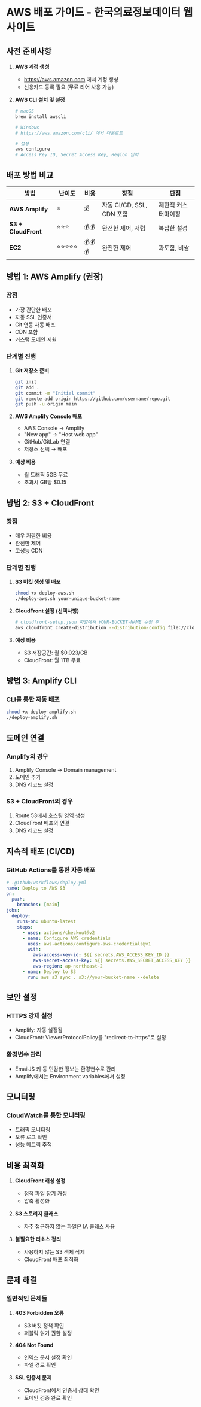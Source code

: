 # AWS 배포 가이드 - 한국의료정보데이터 웹사이트

## 사전 준비사항

1. **AWS 계정 생성**
   - https://aws.amazon.com 에서 계정 생성
   - 신용카드 등록 필요 (무료 티어 사용 가능)

2. **AWS CLI 설치 및 설정**
   ```bash
   # macOS
   brew install awscli
   
   # Windows
   # https://aws.amazon.com/cli/ 에서 다운로드
   
   # 설정
   aws configure
   # Access Key ID, Secret Access Key, Region 입력
   ```

## 배포 방법 비교

| 방법 | 난이도 | 비용 | 장점 | 단점 |
|------|--------|------|------|------|
| **AWS Amplify** | ⭐ | 💰 | 자동 CI/CD, SSL, CDN 포함 | 제한적 커스터마이징 |
| **S3 + CloudFront** | ⭐⭐⭐ | 💰💰 | 완전한 제어, 저렴 | 복잡한 설정 |
| **EC2** | ⭐⭐⭐⭐⭐ | 💰💰💰 | 완전한 제어 | 과도함, 비쌈 |

## 방법 1: AWS Amplify (권장)

### 장점
- 가장 간단한 배포
- 자동 SSL 인증서
- Git 연동 자동 배포
- CDN 포함
- 커스텀 도메인 지원

### 단계별 진행

1. **Git 저장소 준비**
   ```bash
   git init
   git add .
   git commit -m "Initial commit"
   git remote add origin https://github.com/username/repo.git
   git push -u origin main
   ```

2. **AWS Amplify Console 배포**
   - AWS Console → Amplify
   - "New app" → "Host web app"
   - GitHub/GitLab 연결
   - 저장소 선택 → 배포

3. **예상 비용**
   - 월 트래픽 5GB 무료
   - 초과시 GB당 $0.15

## 방법 2: S3 + CloudFront

### 장점
- 매우 저렴한 비용
- 완전한 제어
- 고성능 CDN

### 단계별 진행

1. **S3 버킷 생성 및 배포**
   ```bash
   chmod +x deploy-aws.sh
   ./deploy-aws.sh your-unique-bucket-name
   ```

2. **CloudFront 설정 (선택사항)**
   ```bash
   # cloudfront-setup.json 파일에서 YOUR-BUCKET-NAME 수정 후
   aws cloudfront create-distribution --distribution-config file://cloudfront-setup.json
   ```

3. **예상 비용**
   - S3 저장공간: 월 $0.023/GB
   - CloudFront: 월 1TB 무료

## 방법 3: Amplify CLI

### CLI를 통한 자동 배포
```bash
chmod +x deploy-amplify.sh
./deploy-amplify.sh
```

## 도메인 연결

### Amplify의 경우
1. Amplify Console → Domain management
2. 도메인 추가
3. DNS 레코드 설정

### S3 + CloudFront의 경우
1. Route 53에서 호스팅 영역 생성
2. CloudFront 배포와 연결
3. DNS 레코드 설정

## 지속적 배포 (CI/CD)

### GitHub Actions를 통한 자동 배포
```yaml
# .github/workflows/deploy.yml
name: Deploy to AWS S3
on:
  push:
    branches: [main]
jobs:
  deploy:
    runs-on: ubuntu-latest
    steps:
      - uses: actions/checkout@v2
      - name: Configure AWS credentials
        uses: aws-actions/configure-aws-credentials@v1
        with:
          aws-access-key-id: ${{ secrets.AWS_ACCESS_KEY_ID }}
          aws-secret-access-key: ${{ secrets.AWS_SECRET_ACCESS_KEY }}
          aws-region: ap-northeast-2
      - name: Deploy to S3
        run: aws s3 sync . s3://your-bucket-name --delete
```

## 보안 설정

### HTTPS 강제 설정
- Amplify: 자동 설정됨
- CloudFront: ViewerProtocolPolicy를 "redirect-to-https"로 설정

### 환경변수 관리
- EmailJS 키 등 민감한 정보는 환경변수로 관리
- Amplify에서는 Environment variables에서 설정

## 모니터링

### CloudWatch를 통한 모니터링
- 트래픽 모니터링
- 오류 로그 확인
- 성능 메트릭 추적

## 비용 최적화

1. **CloudFront 캐싱 설정**
   - 정적 파일 장기 캐싱
   - 압축 활성화

2. **S3 스토리지 클래스**
   - 자주 접근하지 않는 파일은 IA 클래스 사용

3. **불필요한 리소스 정리**
   - 사용하지 않는 S3 객체 삭제
   - CloudFront 배포 최적화

## 문제 해결

### 일반적인 문제들

1. **403 Forbidden 오류**
   - S3 버킷 정책 확인
   - 퍼블릭 읽기 권한 설정

2. **404 Not Found**
   - 인덱스 문서 설정 확인
   - 파일 경로 확인

3. **SSL 인증서 문제**
   - CloudFront에서 인증서 상태 확인
   - 도메인 검증 완료 확인 